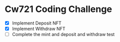 # Cw721 Coding Challenge

- [x] Implement Deposit NFT
- [x] Implement Withdraw NFT
- [ ] Complete the mint and deposit and withdraw test
